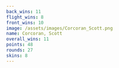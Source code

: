 ```yaml
---
back_wins: 11
flight_wins: 8
front_wins: 10
image: /assets/images/Corcoran_Scott.png
name: Corcoran, Scott
overall_wins: 11
points: 48
rounds: 27
skins: 8
---
```

